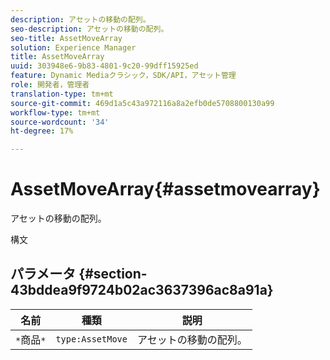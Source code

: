 ```yaml
---
description: アセットの移動の配列。
seo-description: アセットの移動の配列。
seo-title: AssetMoveArray
solution: Experience Manager
title: AssetMoveArray
uuid: 303948e6-9b83-4801-9c20-99dff15925ed
feature: Dynamic Mediaクラシック，SDK/API，アセット管理
role: 開発者，管理者
translation-type: tm+mt
source-git-commit: 469d1a5c43a972116a8a2efb0de5708800130a99
workflow-type: tm+mt
source-wordcount: '34'
ht-degree: 17%

---
```



# AssetMoveArray{#assetmovearray}

アセットの移動の配列。

構文

## パラメータ {#section-43bddea9f9724b02ac3637396ac8a91a}

| 名前 | 種類 | 説明 |
|---|---|---|
| `*`商品`*` | `type:AssetMove` | アセットの移動の配列。 |

